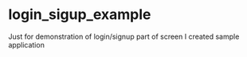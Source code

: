 # login_sigup_example
Just for demonstration of login/signup part of screen I created sample application
